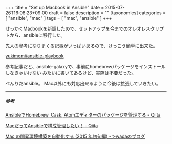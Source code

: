 +++
title = "Set up Macbook in Ansible"
date = 2015-07-26T16:08:23+09:00
draft = false
description = ""
[taxonomies]
categories = [ "ansible", "mac" ]
tags = [ "mac", "ansible" ]
+++

せっかくMacbookを新調したので、セットアップを今までのオレオレスクリプトから、ansibleに移行した。

先人の参考になりまくる記事がいっぱいあるので、けっこう簡単に出来た。

[yukimemi/ansible-playbook](https://github.com/yukimemi/ansible-playbook)

参考記事だと、ansible-galaxyで、事前にhomebrewパッケージをインストールしなきゃいけない
みたいに書いてあるけど、実際は不要だった。

べんりだansible。
Mac以外にも対応出来るように今後は拡張していきたい。

- - -
##### 参考

[AnsibleでHomebrew, Cask, Atomエディターのパッケージを管理する - Qiita](http://goo.gl/oAjTzf)

[MacだってAnsibleで構成管理したい！ - Qiita](http://goo.gl/SrOGry)

[Mac の開発環境構築を自動化する (2015 年初旬編) - t-wadaのブログ](http://goo.gl/xczLlf)

